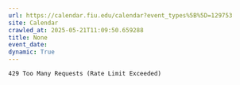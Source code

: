```yaml
---
url: https://calendar.fiu.edu/calendar?event_types%5B%5D=129753
site: Calendar
crawled_at: 2025-05-21T11:09:50.659288
title: None
event_date: 
dynamic: True
---
```


```
429 Too Many Requests (Rate Limit Exceeded)

```


